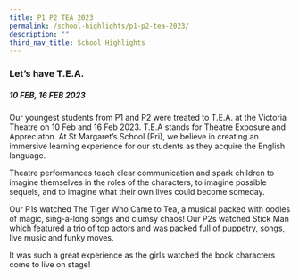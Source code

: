 ```yaml
---
title: P1 P2 TEA 2023
permalink: /school-highlights/p1-p2-tea-2023/
description: ""
third_nav_title: School Highlights
---
```

### Let’s have T.E.A.

##### 10 FEB, 16 FEB 2023

Our youngest students from P1 and P2 were treated to T.E.A. at the Victoria Theatre on 10 Feb and 16 Feb 2023. T.E.A stands for Theatre Exposure and Appreciaton. At St Margaret’s School (Pri), we believe in creating an immersive learning experience for our students as they acquire the English language. 

Theatre performances teach clear communication and spark children to imagine themselves in the roles of the characters, to imagine possible sequels, and to imagine what their own lives could become someday.

Our P1s watched The Tiger Who Came to Tea, a musical packed with oodles of magic, sing-a-long songs and clumsy chaos! Our P2s watched Stick Man which featured a trio of top actors and was packed full of puppetry, songs, live music and funky moves.

It was such a great experience as the girls watched the book characters come to live on stage!
